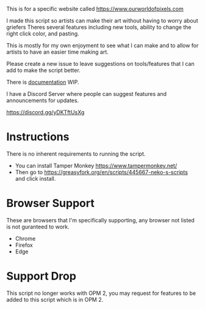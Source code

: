 This is for a specific website called https://www.ourworldofpixels.com

I made this script so artists can make their art without having to worry about griefers
Theres several features including new tools, ability to change the right click color, and pasting.

This is mostly for my own enjoyment to see what I can make and to allow for artists to have an easier time making art.

Please create a new issue to leave suggestions on tools/features that I can add to make the script better.

There is [documentation](https://github.com/NekoNoka/Neko-OWOP-Scripts/blob/main/Documentation.md) WIP.

I have a Discord Server where people can suggest features and announcements for updates.

https://discord.gg/yDKTftUsXg

# Instructions

There is no inherent requirements to running the script.

* You can install Tamper Monkey https://www.tampermonkey.net/
* Then go to https://greasyfork.org/en/scripts/445667-neko-s-scripts and click install.

# Browser Support
These are browsers that I'm specifically supporting, any browser not listed is not guranteed to work.

* Chrome
* Firefox
* Edge

# Support Drop

This script no longer works with OPM 2, you may request for features to be added to this script which is in OPM 2.

